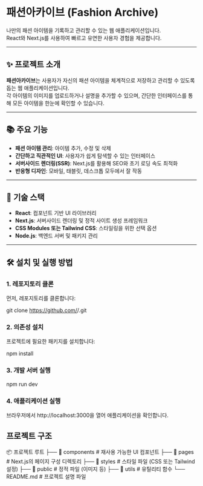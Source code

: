# 패션아카이브 (Fashion Archive)

나만의 패션 아이템을 기록하고 관리할 수 있는 웹 애플리케이션입니다.  
React와 Next.js를 사용하여 빠르고 유연한 사용자 경험을 제공합니다.

---

## ✨ 프로젝트 소개

**패션아카이브**는 사용자가 자신의 패션 아이템을 체계적으로 저장하고 관리할 수 있도록 돕는 웹 애플리케이션입니다.  
각 아이템의 이미지를 업로드하거나 설명을 추가할 수 있으며, 간단한 인터페이스를 통해 모든 아이템을 한눈에 확인할 수 있습니다.

---

## 📚 주요 기능

- **패션 아이템 관리**: 아이템 추가, 수정 및 삭제
- **간단하고 직관적인 UI**: 사용자가 쉽게 탐색할 수 있는 인터페이스
- **서버사이드 렌더링(SSR)**: Next.js를 활용해 SEO와 초기 로딩 속도 최적화
- **반응형 디자인**: 모바일, 태블릿, 데스크톱 모두에서 잘 작동

---

## 🚀 기술 스택

- **React**: 컴포넌트 기반 UI 라이브러리
- **Next.js**: 서버사이드 렌더링 및 정적 사이트 생성 프레임워크
- **CSS Modules 또는 Tailwind CSS**: 스타일링을 위한 선택 옵션
- **Node.js**: 백엔드 서버 및 패키지 관리

---

## 🛠️ 설치 및 실행 방법

### 1. 레포지토리 클론
먼저, 레포지토리를 클론합니다:


git clone https://github.com/<your-username>/<your-repository-name>.git


### 2. 의존성 설치

프로젝트에 필요한 패키지를 설치합니다:

npm install



### 3. 개발 서버 실행

npm run dev

### 4. 애플리케이션 실행

브라우저에서 http://localhost:3000을 열어 애플리케이션을 확인합니다.

## 프로젝트 구조
📦 프로젝트 루트
├── 📁 components       # 재사용 가능한 UI 컴포넌트
├── 📁 pages            # Next.js의 페이지 구성 디렉토리
├── 📁 styles           # 스타일 파일 (CSS 또는 Tailwind 설정)
├── 📁 public           # 정적 파일 (이미지 등)
├── 📁 utils            # 유틸리티 함수
└── README.md           # 프로젝트 설명 파일

